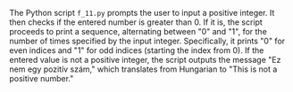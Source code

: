 The Python script `f_11.py` prompts the user to input a positive integer. It then checks if the entered number is greater than 0. If it is, the script proceeds to print a sequence, alternating between "0" and "1", for the number of times specified by the input integer. Specifically, it prints "0" for even indices and "1" for odd indices (starting the index from 0). If the entered value is not a positive integer, the script outputs the message "Ez nem egy pozitív szám," which translates from Hungarian to "This is not a positive number."